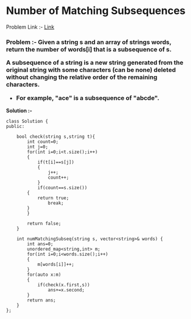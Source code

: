 # Number of Matching Subsequences

Problem Link :- [Link](https://leetcode.com/problems/number-of-matching-subsequences/)

<h3>
Problem :- Given a string s and an array of strings words, return the number of words[i] that is a subsequence of s.

A subsequence of a string is a new string generated from the original string with some characters (can be none) deleted without changing the relative order of the remaining characters.

* For example, "ace" is a subsequence of "abcde".
</h3>


**Solution :-**
```
class Solution {
public:
    
    bool check(string s,string t){
        int count=0;
        int j=0;
        for(int i=0;i<t.size();i++)
        {
            if(t[i]==s[j])
            {
                j++;
                count++;
            }
            if(count==s.size())
        {
            return true;
                break;
        }
        }
        
        return false;
    }
    
    int numMatchingSubseq(string s, vector<string>& words) {
        int ans=0;
        unordered_map<string,int> m;
        for(int i=0;i<words.size();i++)
        {
            m[words[i]]++;
        }
        for(auto x:m)
        {
            if(check(x.first,s))
                ans+=x.second;
        }
        return ans;
    }
};

    
```
